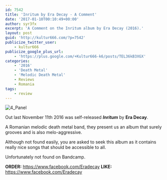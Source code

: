 ```yaml
---
id: 7542
title: 'Inritum by Era Decay - A Comment'
date: '2017-01-10T00:10:49+00:00'
author: syr3fx
excerpt: 'A Comment on the Inritum album by Era Decay (2016).'
layout: post
guid: 'http://kultur666.com/?p=7542'
publicize_twitter_user:
    - kultur666
publicize_google_plus_url:
    - 'https://plus.google.com/+Kultur666-k6/posts/TEL36kB3XGX'
categories:
    - '2016'
    - 'Death Metal'
    - 'Melodic Death Metal'
    - Reviews
    - Romania
tags:
    - review
---
```


![4_Panel](http://localhost:8080/wp-content/uploads/2017/01/front.jpg)

Out last November 11th 2016 was self-released ***Inritum*** by **Era Decay**.

A Romanian melodic death metal band, they present us an album that surely grooves and is also melo-aggressive.

Although not found easily, you are asked to seek this album as it contains really nice songs that should be accessible to all.

Unfortunately not found on Bandcamp.

**ORDER:** <https://www.facebook.com/Eradecay>
**LIKE:** <https://www.facebook.com/Eradecay>